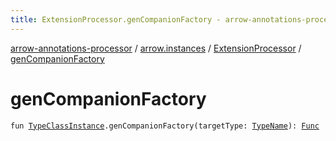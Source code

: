 ```yaml
---
title: ExtensionProcessor.genCompanionFactory - arrow-annotations-processor
---
```


[arrow-annotations-processor](../../index.html) / [arrow.instances](../index.html) / [ExtensionProcessor](index.html) / [genCompanionFactory](./gen-companion-factory.html)

# genCompanionFactory

`fun `[`TypeClassInstance`](../../arrow.meta.encoder/-type-class-instance/index.html)`.genCompanionFactory(targetType: `[`TypeName`](../../arrow.meta.ast/-type-name/index.html)`): `[`Func`](../../arrow.meta.ast/-func/index.html)